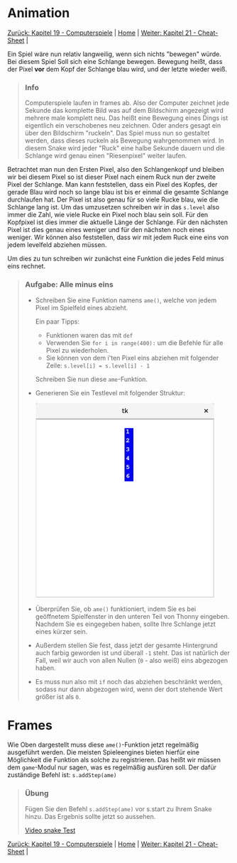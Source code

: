 # Animation

[Zurück: Kapitel 19 - Computerspiele](Computerspiel.md) |  [Home](README.md) |  [Weiter: Kapitel 21 - Cheat-Sheet](Cheat-Sheet.md) | 

Ein Spiel wäre nun relativ langweilig, wenn sich nichts "bewegen" würde. Bei diesem Spiel Soll sich eine Schlange bewegen. Bewegung heißt, dass der Pixel **vor** dem Kopf der Schlange blau wird, und der letzte wieder weiß.

> ### Info
> Computerspiele laufen in frames ab. Also der Computer zeichnet jede Sekunde das komplette Bild was auf dem Bildschirm angezeigt wird mehrere male komplett neu. Das heißt eine Bewegung eines Dings ist eigentlich ein verschobenes neu zeichnen. Oder anders gesagt ein über den Bildschirm "ruckeln". Das Spiel muss nun so gestaltet werden, dass dieses ruckeln als Bewegung wahrgenommen wird. In diesem Snake wird jeder "Ruck" eine halbe Sekunde dauern und die Schlange wird genau einen "Riesenpixel" weiter laufen.

Betrachtet man nun den Ersten Pixel, also den Schlangenkopf und bleiben wir bei diesem Pixel so ist dieser Pixel nach einem Ruck nun der zweite Pixel der Schlange. Man kann feststellen, dass ein Pixel des Kopfes, der gerade Blau wird noch so lange blau ist bis er einmal die gesamte Schlange durchlaufen hat. Der Pixel ist also genau für so viele Rucke blau, wie die Schlange lang ist. Um das umzusetzen schreiben wir in das `s.level` also immer die Zahl, wie viele Rucke ein Pixel noch blau sein soll. Für den Kopfpixel ist dies immer die aktuelle Länge der Schlange. Für den nächsten Pixel ist dies genau eines weniger und für den nächsten noch eines weniger. Wir können also feststellen, dass wir mit jedem Ruck eine eins von jedem levelfeld abziehen müssen.

Um dies zu tun schreiben wir zunächst eine Funktion die jedes Feld minus eins rechnet.

> ### Aufgabe: Alle minus eins
>  * Schreiben Sie eine Funktion namens `ame()`, welche von jedem Pixel im Spielfeld eines abzieht.
>
>    Ein paar Tipps:
>     * Funktionen waren das mit `def`
>     * Verwenden Sie `for i in range(400):` um die Befehle für alle Pixel zu wiederholen.
>     * Sie können von dem i'ten Pixel eins abziehen mit folgender Zeile: `s.level[i] = s.level[i] - 1`
> 
>    Schreiben Sie nun diese `ame`-Funktion.
> 
>  * Generieren Sie ein Testlevel mit folgender Struktur:
> 
>    ![Test Level](img/snaketestlevel.png)
> 
>  * Überprüfen Sie, ob `ame()` funktioniert, indem Sie es bei geöffnetem Spielfenster in den unteren Teil von Thonny eingeben. Nachdem Sie es eingegeben haben, sollte Ihre Schlange jetzt eines kürzer sein.
>
>  * Außerdem stellen Sie fest, dass jetzt der gesamte Hintergrund auch farbig geworden ist und überall `-1` steht. Das ist natürlich der Fall, weil wir auch von allen Nullen (`0` - also weiß) eins abgezogen haben.
>
>  * Es muss nun also mit `if` noch das abziehen beschränkt werden, sodass nur dann abgezogen wird, wenn der dort stehende Wert größer ist als `0`.

# Frames

Wie Oben dargestellt muss diese `ame()`-Funktion jetzt regelmäßig ausgeführt werden. Die meisten Spieleengines bieten hierfür eine Möglichkeit die Funktion als solche zu registrieren. Das heißt wir müssen dem `game`-Modul nur sagen, was es regelmäßig ausfüren soll. Der dafür zuständige Befehl ist: `s.addStep(ame)`

> ### Übung
>
> Fügen Sie den Befehl `s.addStep(ame)` vor s.start zu Ihrem Snake hinzu. Das Ergebnis sollte jetzt so aussehen.
> 
> [Video snake Test](img/snaketest.webm)

[Zurück: Kapitel 19 - Computerspiele](Computerspiel.md) |  [Home](README.md) |  [Weiter: Kapitel 21 - Cheat-Sheet](Cheat-Sheet.md) | 
